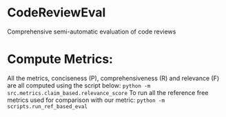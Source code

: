 # CodeReviewEval
Comprehensive semi-automatic evaluation of code reviews

# Compute Metrics:
All the metrics, conciseness (P), comprehensiveness (R) and relevance (F) are all computed using the script below:
```python -m src.metrics.claim_based.relevance_score```
To run all the reference free metrics used for comparison with our metric:
```python -m scripts.run_ref_based_eval```